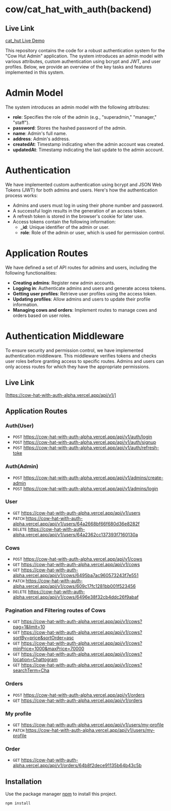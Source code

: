 # cow/cat_hat_with_auth(backend)

## Live Link
[cat_hut Live Demo]([https://lighthearted-halva-6443ac.netlify.app/](https://book-catalog-server-woad.vercel.app/))

This repository contains the code for a robust authentication system for the "Cow Hut Admin" application. The system introduces an admin model with various attributes, custom authentication using bcrypt and JWT, and user profiles. Below, we provide an overview of the key tasks and features implemented in this system.

# Admin Model

The system introduces an admin model with the following attributes:

- **role**: Specifies the role of the admin (e.g., "superadmin," "manager," "staff").
- **password**: Stores the hashed password of the admin.
- **name**: Admin's full name.
- **address**: Admin's address.
- **createdAt**: Timestamp indicating when the admin account was created.
- **updatedAt**: Timestamp indicating the last update to the admin account.

# Authentication

We have implemented custom authentication using bcrypt and JSON Web Tokens (JWT) for both admins and users. Here's how the authentication process works:

- Admins and users must log in using their phone number and password.
- A successful login results in the generation of an access token.
- A refresh token is stored in the browser's cookie for later use.
- Access tokens contain the following information:
  - **_id**: Unique identifier of the admin or user.
  - **role**: Role of the admin or user, which is used for permission control.

# Application Routes

We have defined a set of API routes for admins and users, including the following functionalities:

- **Creating admins**: Register new admin accounts.
- **Logging in**: Authenticate admins and users and generate access tokens.
- **Getting user profiles**: Retrieve user profiles using the access token.
- **Updating profiles**: Allow admins and users to update their profile information.
- **Managing cows and orders**: Implement routes to manage cows and orders based on user roles.

# Authentication Middleware

To ensure security and permission control, we have implemented authentication middleware. This middleware verifies tokens and checks user roles before granting access to specific routes. Admins and users can only access routes for which they have the appropriate permissions.

## Live Link

[https://cow-hat-with-auth-alpha.vercel.app/api/v1/]

## Application Routes

### Auth(User)
- `POST`  https://cow-hat-with-auth-alpha.vercel.app/api/v1/auth/login
- `POST`  https://cow-hat-with-auth-alpha.vercel.app/api/v1/auth/signup
- `POST`  https://cow-hat-with-auth-alpha.vercel.app/api/v1/auth/refresh-toke


### Auth(Admin)
- `POST`  https://cow-hat-with-auth-alpha.vercel.app/api/v1/admins/create-admin
- `POST`  https://cow-hat-with-auth-alpha.vercel.app/api/v1/admins/login

### User

- `GET` https://cow-hat-with-auth-alpha.vercel.app/api/v1/users
- `PATCH` https://cow-hat-with-auth-alpha.vercel.app/api/v1/users/64a2668bf66f680d36e8282f 
- `DELETE` https://cow-hat-with-auth-alpha.vercel.app/api/v1/users/64a2362cc137393f7160130a 

### Cows

- `POST` https://cow-hat-with-auth-alpha.vercel.app/api/v1/cows
- `GET` https://cow-hat-with-auth-alpha.vercel.app/api/v1/cows
- `GET` https://cow-hat-with-auth-alpha.vercel.app/api/v1/cows/6495ba7ac960573243f7e551 
- `PATCH` https://cow-hat-with-auth-alpha.vercel.app/api/v1/cows/609c17fc1281bb001f523456 
- `DELETE` https://cow-hat-with-auth-alpha.vercel.app/api/v1/cows/6496e38f32cb4ddc26f9abaf 

### Pagination and Filtering routes of Cows

- `GET` https://cow-hat-with-auth-alpha.vercel.app/api/v1/cows?pag=1&limit=10
- `GET` https://cow-hat-with-auth-alpha.vercel.app/api/v1/cows?sortBy=price&sortOrder=asc
- `GET` https://cow-hat-with-auth-alpha.vercel.app/api/v1/cows?minPrice=1000&maxPrice=70000
- `GET` https://cow-hat-with-auth-alpha.vercel.app/api/v1/cows?location=Chattogram
- `GET` https://cow-hat-with-auth-alpha.vercel.app/api/v1/cows?searchTerm=Cha

### Orders

- `POST` https://cow-hat-with-auth-alpha.vercel.app/api/v1/orders
- `GET` https://cow-hat-with-auth-alpha.vercel.app/api/v1/orders

### My profile

- `GET` https://cow-hat-with-auth-alpha.vercel.app/api/v1/users/my-profile
- `PATCH` https://cow-hat-with-auth-alpha.vercel.app/api/v1/users/my-profile

### Order

- `GET` https://cow-hat-with-auth-alpha.vercel.app/api/v1/orders/64b8f2dece91135b64b43c5b

## Installation

Use the package manager [npm](https://www.npmjs.com/) to install this project.

```bash
npm install
